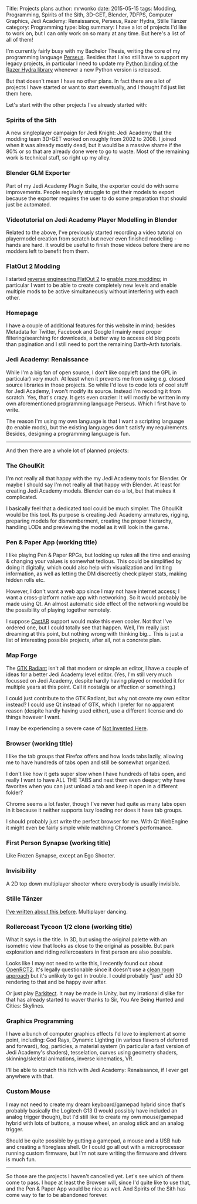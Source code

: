 Title: Projects plans
author: mrwonko
date: 2015-05-15
tags: Modding, Programming, Spirits of the Sith, 3D-GET, Blender, 7DFPS, Computer Graphics, Jedi Academy: Renaissance, Perseus, Razer Hydra, Stille Tänzer
category: Programming
type: blog
summary: I have a lot of projects I'd like to work on, but I can only work on so many at any time. But here's a list of all of them! 

I'm currently fairly busy with my Bachelor Thesis, writing the core of my programming language [Perseus](https://github.com/mrwonko/perseus). Besides that I also still have to support my legacy projects, in particular I need to update my [Python binding of the Razer Hydra library](https://github.com/mrwonko/PySixense) whenever a new Python version is released.

But that doesn't mean I have no other plans. In fact there are a lot of projects I have started or want to start eventually, and I thought I'd just list them here.

Let's start with the other projects I've already started with:

###	Spirits of the Sith

A new singleplayer campaign for Jedi Knight: Jedi Academy that the modding team 3D-GET worked on roughly from 2002 to 2008. I joined when it was already mostly dead, but it would be a massive shame if the 80% or so that are already done were to go to waste. Most of the remaining work is technical stuff, so right up my alley.

### Blender GLM Exporter

Part of my Jedi Academy Plugin Suite, the exporter could do with some improvements. People regularly struggle to get their models to export because the exporter requires the user to do some preparation that should just be automated.

### Videotutorial on Jedi Academy Player Modelling in Blender

Related to the above, I've previously started recording a video tutorial on playermodel creation from scratch but never even finished modelling - hands are hard. It would be useful to finish those videos before there are no modders left to benefit from them.

### FlatOut 2 Modding

I started [reverse engineering FlatOut 2](https://github.com/mrwonko/fo2re) to [enable more modding](https://github.com/mrwonko/fo2unleashed/); in particular I want to be able to create completely new levels and enable multiple mods to be active simultaneously without interfering with each other.

### Homepage

I have a couple of additional features for this website in mind; besides Metadata for Twitter, Facebook and Google I mainly need proper filtering/searching for downloads, a better way to access old blog posts than pagination and I still need to port the remaining Darth-Arth tutorials.

### Jedi Academy: Renaissance

While I'm a big fan of open source, I don't like copyleft (and the GPL in particular) very much. At least when it prevents me from using e.g. closed source libraries in those projects. So while I'd love to code lots of cool stuff for Jedi Academy, I won't modify its source. Instead I'm recoding it from scratch. Yes, that's crazy. It gets even crazier: It will mostly be written in my own aforementioned programming language Perseus. Which I first have to write.

The reason I'm using my own language is that I want a scripting language (to enable mods), but the existing languages don't satisfy my requirements. Besides, designing a programming language is fun.

---

And then there are a whole lot of planned projects:

### The GhoulKit

I'm not really all that happy with the my Jedi Academy tools for Blender. Or maybe I should say I'm not really all that happy with Blender. At least for creating Jedi Academy models. Blender can do a lot, but that makes it complicated.

I basically feel that a dedicated tool could be much simpler. The GhoulKit would be this tool. Its purpose is creating Jedi Academy armatures, rigging, preparing models for dismemberment, creating the proper hierarchy, handling LODs and previewing the model as it will look in the game.

### Pen & Paper App (working title)

I like playing Pen & Paper RPGs, but looking up rules all the time and erasing & changing your values is somewhat tedious. This could be simplified by doing it digitally, which could also help with visualization and limiting information, as well as letting the DM discreetly check player stats, making hidden rolls etc.

However, I don't want a web app since I may not have internet access; I want a cross-platform native app with networking. So it would probably be made using Qt. An almost automatic side effect of the networking would be the possibility of playing together remotely.

I suppose [CastAR](http://castar.com/) support would make this even cooler. Not that I've ordered one, but I could totally see that happen. Well, I'm really just dreaming at this point, but nothing wrong with thinking big... This is just a list of interesting possible projects, after all, not a concrete plan.

### Map Forge

The [GTK Radiant](http://icculus.org/gtkradiant/) isn't all that modern or simple an editor, I have a couple of ideas for a better Jedi Academy level editor. (Yes, I'm still very much focussed on Jedi Academy, despite hardly having played or modded it for multiple years at this point. Call it nostalgia or affection or something.)

I could just contribute to the GTK Radiant, but why not create my own editor instead? I could use Qt instead of GTK, which I prefer for no apparent reason (despite hardly having used either), use a different license and do things however I want.

I may be experiencing a severe case of [Not Invented Here](http://en.wikipedia.org/wiki/Not_invented_here).

### Browser (working title)

I like the tab groups that Firefox offers and how loads tabs lazily, allowing me to have hundreds of tabs open and still be somewhat organized.

I don't like how it gets super slow when I have hundreds of tabs open, and really I want to have ALL THE TABS and nest them even deeper; why have favorites when you can just unload a tab and keep it open in a different folder?

Chrome seems a lot faster, though I've never had quite as many tabs open in it because it neither supports lazy loading nor does it have tab groups.

I should probably just write the perfect browser for me. With Qt WebEngine it might even be fairly simple while matching Chrome's performance.

### First Person Synapse (working title)

Like Frozen Synapse, except an Ego Shooter.

### Invisibility

A 2D top down multiplayer shooter where everybody is usually invisible.

### Stille Tänzer

[I've written about this before]({filename}../legacy/49-a-mazeing.rst). Multiplayer dancing.

### Rollercoast Tycoon 1/2 clone (working title)

What it says in the title. In 3D, but using the original palette with an isometric view that looks as close to the original as possible. But park exploration and riding rollercoasters in first person are also possible.

Looks like I may not need to write this, I recently found out about [OpenRCT2](https://github.com/IntelOrca/OpenRCT2). It's legally questionable since it doesn't use a [clean room approach](http://en.wikipedia.org/wiki/Clean_room_design) but it's unlikely to get in trouble. I could probably "just" add 3D rendering to that and be happy ever after.

Or just play [Parkitect](http://www.themeparkitect.com/). It may be made in Unity, but my irrational dislike for that has already started to waver thanks to Sir, You Are Being Hunted and Cities: Skylines.

### Graphics Programming

I have a bunch of computer graphics effects I'd love to implement at some point, including: God Rays, Dynamic Lighting (in various flavors of deferred and forward), fog, particles, a material system (in particular a fast version of Jedi Academy's shaders), tesselation, curves using geometry shaders, skinning/skeletal animations, inverse kinematics, VR.

I'll be able to scratch this itch with Jedi Academy: Renaissance, if I ever get anywhere with that.

### Custom Mouse

I may not need to create my dream keyboard/gamepad hybrid since that's probably basically the Logitech G13 (I would possibly have included an analog trigger though), but I'd still like to create my own mouse/gamepad hybrid with lots of buttons, a mouse wheel, an analog stick and an analog trigger.

Should be quite possible by gutting a gamepad, a mouse and a USB hub and creating a fibreglass shell. Or I could go all out with a microprocessor running custom firmware, but I'm not sure writing the firmware and drivers is much fun.

---

So those are the projects I haven't cancelled yet. Let's see which of them come to pass. I hope at least the Browser will, since I'd quite like to use that, and the Pen & Paper App would be nice as well. And Spirits of the Sith has come way to far to be abandoned forever.

